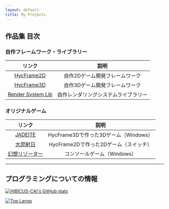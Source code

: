 ```yaml
---
layout: default
title: My Projects
---
```


## 作品集 目次

### 自作フレームワーク・ライブラリー

|                      リンク                      |                 説明                 |
| :----------------------------------------------: | :----------------------------------: |
|     [HycFrame2D](projects/hycframe2d_jp.md)      |    自作2Dゲーム開発フレームワーク    |
|     [HycFrame3D](projects/hycframe3d_jp.md)      |    自作3Dゲーム開発フレームワーク    |
| [Render System Lib](projects/rendersystem_jp.md) | 自作レンダリングシステムライブラリー |

### オリジナルゲーム

|                   リンク                    |                  説明                  |
| :-----------------------------------------: | :------------------------------------: |
|      [JADEITE](projects/jadeite_jp.md)      | HycFrame3Dで作った3Dゲーム（Windows）  |
|    [大羿射日](projects/sun_shoot_jp.md)     | HycFrame2Dで作った2Dゲーム（スイッチ） |
| [幻想リゾーター](projects/virtresort_jp.md) |      コンソールゲーム（Windows）       |

---

## プログラミングについての情報

[![HIBICUS-CAI's GitHub stats](https://github-readme-stats.vercel.app/api?username=HIBICUS-CAI&show_icons=true&theme=vue&count_private=true&hide=contribs,prs,issues&include_all_commits=true&locale=ja)](https://github.com/HIBICUS-CAI)

[![Top Langs](https://github-readme-stats.vercel.app/api/top-langs/?username=HIBICUS-CAI&theme=vue&locale=ja)](https://github.com/HIBICUS-CAI)